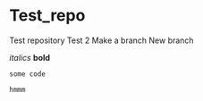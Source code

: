 # Test_repo
Test repository
Test 2
Make a branch
New branch

_italics_ __bold__

`some code` 
```
hmmm 
```

